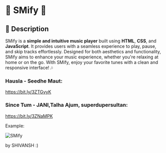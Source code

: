 # 🎵 SMify 🎵

## 📖 Description
SMify is a **simple and intuitive music player** built using **HTML**, **CSS**, and **JavaScript**. It provides users with a seamless experience to play, pause, and skip tracks effortlessly. Designed for both aesthetics and functionality, SMify aims to enhance your music experience, whether you're relaxing at home or on the go. With SMify, enjoy your favorite tunes with a clean and responsive interface! 🎶


### Hausla - Seedhe Maut:
https://bit.ly/3ZTGvyK


### Since Tum - JANI,Talha Ajum, superdupersultan:
https://bit.ly/3ZNaMPK



Example:




![SMify](https://github.com/user-attachments/assets/79b4413d-6cee-4cf3-8b67-137d01217759)



by SHIVANSH :)
